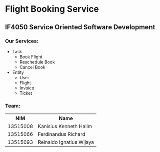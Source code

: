 # Flight Booking Service
## IF4050 Service Oriented Software Development

### Our Services:

- Task
    - Book Flight
    - Reschedule Book
    - Cancel Book
- Entity
    - User
    - Flight
    - Invoice
    - Ticket
### Team:
<table>
    <tr>
        <th>NIM</th>
        <th>Name</th>
    </tr>
    <tr>
        <td>13515008</td>
        <td>Kanisius Kenneth Halim</td>
    </tr>
    <tr>
        <td>13515066</td>
        <td>Ferdinandus Richard</td>
    </tr>
    <tr>
        <td>13515093</td>
        <td>Reinaldo Ignatius Wijaya</td>
    </tr>
</table>


